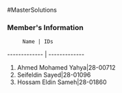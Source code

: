 #MasterSolutions
### Member's Information

         Name | IDs
------------- | -------------
1. Ahmed Mohamed Yahya|28-00712
2. Seifeldin Sayed|28-01096
3. Hossam Eldin Sameh|28-01860